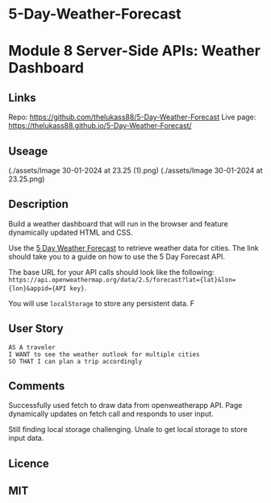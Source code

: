 # 5-Day-Weather-Forecast
# Module 8 Server-Side APIs: Weather Dashboard

## Links
Repo:
https://github.com/thelukass88/5-Day-Weather-Forecast
Live page:
https://thelukass88.github.io/5-Day-Weather-Forecast/

## Useage
(./assets/Image 30-01-2024 at 23.25 (1).png)
(./assets/Image 30-01-2024 at 23.25.png)

## Description

Build a weather dashboard that will run in the browser and feature dynamically updated HTML and CSS.

Use the [5 Day Weather Forecast](https://openweathermap.org/forecast5) to retrieve weather data for cities. The link should take you to a guide on how to use the 5 Day Forecast API. 

The base URL for your API calls should look like the following: `https://api.openweathermap.org/data/2.5/forecast?lat={lat}&lon={lon}&appid={API key}`.

You will use `localStorage` to store any persistent data. F

## User Story

```text
AS A traveler
I WANT to see the weather outlook for multiple cities
SO THAT I can plan a trip accordingly
```

## Comments

Successfully used fetch to draw data from openweatherapp API. 
Page dynamically updates on fetch call and responds to user input.

Still finding local storage challenging. Unale to get local storage to store input data. 


## Licence

MIT
---
